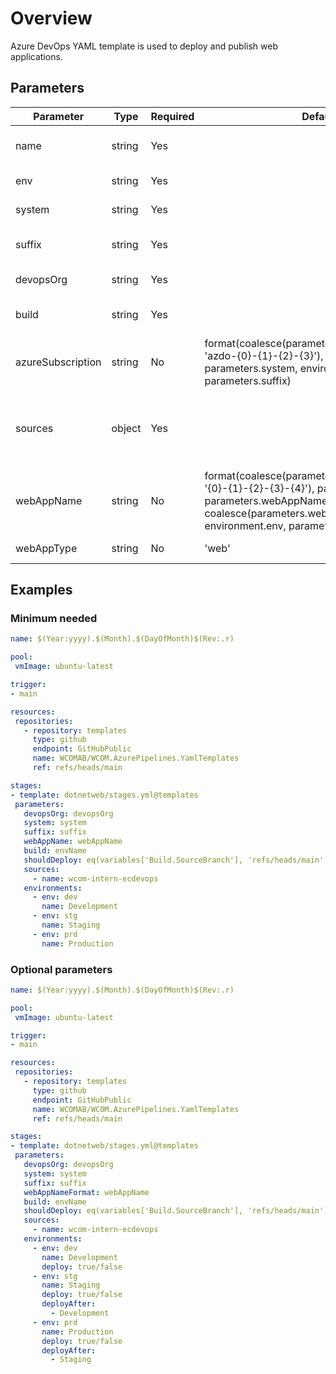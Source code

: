 # Overview

Azure DevOps YAML template is used to deploy and publish web applications.

## Parameters

 **Parameter**     | **Type** | **Required** | **Default value**                                              | **Description**
-------------------|----------|--------------|----------------------------------------------------------------|----------------------------------------------------
 name              | string   | Yes          |                                                                | The target environment name.
 env               | string   | Yes          |                                                                | The target environment.
 system            | string   | Yes          |                                                                | The target system.
 suffix            | string   | Yes          |                                                                | The resource name suffix.
 devopsOrg         | string   | Yes          |                                                                | The devops organisation.
 build             | string   | Yes          |                                                                | The environment to build.
 azureSubscription | string   | No           | format(coalesce(parameters.azureSubscriptionFormat, 'azdo-{0}-{1}-{2}-{3}'), parameters.devopsOrg, parameters.system, environment.env, parameters.suffix) | The Azure Subscription name.
 sources           | object   | Yes          |                                                                | NuGet feeds to authenticate against and optionally push to.
 webAppName        | string   | No           | format(coalesce(parameters.webAppNameFormat, '{0}-{1}-{2}-{3}-{4}'), parameters.system, parameters.webAppName, coalesce(parameters.webAppType, 'web'), environment.env, parameters.suffix) | The Web App Name
 webAppType        | string   | No           | 'web'                                                          | Typ of web app

## Examples

### Minimum needed

 ```yaml
name: $(Year:yyyy).$(Month).$(DayOfMonth)$(Rev:.r)

pool:
  vmImage: ubuntu-latest

trigger:
- main

resources:
  repositories:
    - repository: templates
      type: github
      endpoint: GitHubPublic
      name: WCOMAB/WCOM.AzurePipelines.YamlTemplates
      ref: refs/heads/main

stages:
- template: dotnetweb/stages.yml@templates
  parameters:
    devopsOrg: devopsOrg
    system: system
    suffix: suffix
    webAppName: webAppName
    build: envName
    shouldDeploy: eq(variables['Build.SourceBranch'], 'refs/heads/main')
    sources:
      - name: wcom-intern-ecdevops
    environments:
      - env: dev
        name: Development
      - env: stg
        name: Staging
      - env: prd
        name: Production
 ```

### Optional parameters

 ```yaml
name: $(Year:yyyy).$(Month).$(DayOfMonth)$(Rev:.r)

pool:
  vmImage: ubuntu-latest

trigger:
- main

resources:
  repositories:
    - repository: templates
      type: github
      endpoint: GitHubPublic
      name: WCOMAB/WCOM.AzurePipelines.YamlTemplates
      ref: refs/heads/main

stages:
- template: dotnetweb/stages.yml@templates
  parameters:
    devopsOrg: devopsOrg
    system: system
    suffix: suffix
    webAppNameFormat: webAppName
    build: envName
    shouldDeploy: eq(variables['Build.SourceBranch'], 'refs/heads/main')
    sources:
      - name: wcom-intern-ecdevops
    environments:
      - env: dev
        name: Development
        deploy: true/false
      - env: stg
        name: Staging
        deploy: true/false
        deployAfter:
          - Development
      - env: prd
        name: Production
        deploy: true/false
        deployAfter:
          - Staging
 ```
